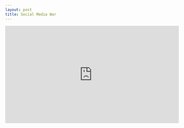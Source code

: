 ```yaml
---
layout: post
title: Social Media War 
---
```


<iframe width="560" height="315" src="https://www.youtube.com/embed/FhZ5_K-QYtA" frameborder="0" allow="accelerometer; autoplay; encrypted-media; gyroscope; picture-in-picture" allowfullscreen></iframe>
